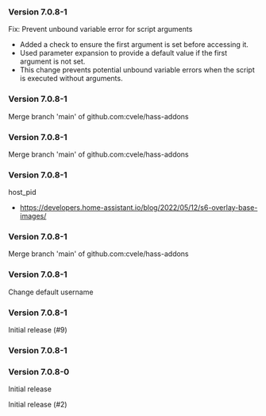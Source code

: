 ### Version 7.0.8-1
Fix: Prevent unbound variable error for script arguments

- Added a check to ensure the first argument is set before accessing it.
- Used parameter expansion to provide a default value if the first argument is not set.
- This change prevents potential unbound variable errors when the script is executed without arguments.

### Version 7.0.8-1
Merge branch 'main' of github.com:cvele/hass-addons

### Version 7.0.8-1
Merge branch 'main' of github.com:cvele/hass-addons

### Version 7.0.8-1
host_pid
- https://developers.home-assistant.io/blog/2022/05/12/s6-overlay-base-images/

### Version 7.0.8-1
Merge branch 'main' of github.com:cvele/hass-addons

### Version 7.0.8-1
Change default username

### Version 7.0.8-1
Initial release (#9)


### Version 7.0.8-1

### Version 7.0.8-0


Initial release

Initial release (#2)

